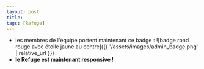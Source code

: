 ```yaml
---
layout: post
title:
tags: [Refuge]
---
```


- les membres de l'équipe portent maintenant ce badge : ![badge rond rouge avec étoile jaune au centre]({{ '/assets/images/admin_badge.png' | relative_url }})
- **le Refuge est maintenant responsive !**
